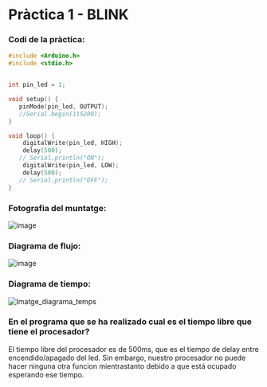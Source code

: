 # Pràctica 1 - BLINK



### Codi de la pràctica:


```cpp
#include <Arduino.h>
#include <stdio.h>


int pin_led = 1;

void setup() {
   pinMode(pin_led, OUTPUT);
   //Serial.begin(115200);
}

void loop() {
    digitalWrite(pin_led, HIGH);
    delay(500);
   // Serial.println("ON");
    digitalWrite(pin_led, LOW);
    delay(500);
   // Serial.println("OFF");
}
```




### Fotografia del muntatge:

![image](https://user-images.githubusercontent.com/125595278/228271323-8b68768b-2fe1-4682-969f-68d08eb3e5ee.png)





### Diagrama de flujo:

![image](![Imatge_diagrama_flux](https://github.com/paudresaire/p1/assets/125595278/a206767c-610b-44a0-bf76-85733d5773a0))




### Diagrama de tiempo:

![Imatge_diagrama_temps](https://github.com/paudresaire/p1/assets/125595278/ee96a546-ab25-443d-b450-9549cfdc752a)







### En el programa que se ha realizado cual es el tiempo libre que tiene el procesador?

El tiempo libre del procesador es de 500ms, que es el tiempo de delay entre encendido/apagado del led. Sin embargo, nuestro procesador no puede hacer ninguna otra funcion mientrastanto debido a que está ocupado esperando ese tiempo.

